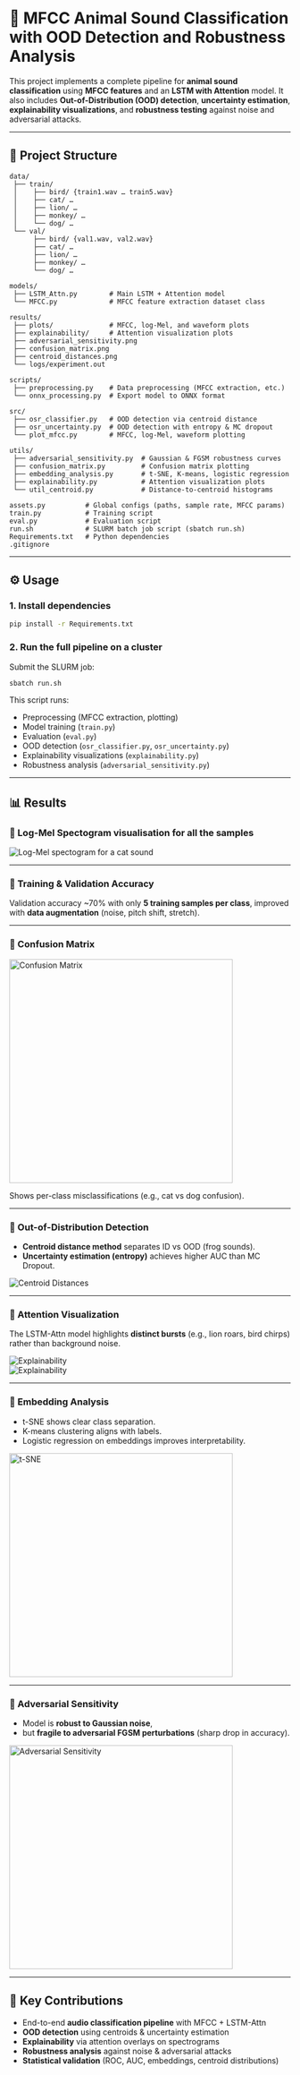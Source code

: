 # 🐾 MFCC Animal Sound Classification with OOD Detection and Robustness Analysis  

This project implements a complete pipeline for **animal sound classification** using **MFCC features** and an **LSTM with Attention** model. It also includes **Out-of-Distribution (OOD) detection**, **uncertainty estimation**, **explainability visualizations**, and **robustness testing** against noise and adversarial attacks.  

---

## 📂 Project Structure  

```
data/  
 ├── train/  
 │    ├── bird/ {train1.wav … train5.wav}  
 │    ├── cat/ …  
 │    ├── lion/ …  
 │    ├── monkey/ …  
 │    └── dog/ …  
 └── val/  
      ├── bird/ {val1.wav, val2.wav}  
      ├── cat/ …  
      ├── lion/ …  
      ├── monkey/ …  
      └── dog/ …  

models/  
 ├── LSTM_Attn.py        # Main LSTM + Attention model  
 └── MFCC.py             # MFCC feature extraction dataset class  

results/  
 ├── plots/              # MFCC, log-Mel, and waveform plots  
 ├── explainability/     # Attention visualization plots  
 ├── adversarial_sensitivity.png  
 ├── confusion_matrix.png  
 ├── centroid_distances.png  
 └── logs/experiment.out  

scripts/  
 ├── preprocessing.py    # Data preprocessing (MFCC extraction, etc.)  
 └── onnx_processing.py  # Export model to ONNX format  

src/  
 ├── osr_classifier.py   # OOD detection via centroid distance  
 ├── osr_uncertainty.py  # OOD detection with entropy & MC dropout  
 └── plot_mfcc.py        # MFCC, log-Mel, waveform plotting  

utils/  
 ├── adversarial_sensitivity.py  # Gaussian & FGSM robustness curves  
 ├── confusion_matrix.py         # Confusion matrix plotting  
 ├── embedding_analysis.py       # t-SNE, K-means, logistic regression  
 ├── explainability.py           # Attention visualization plots  
 └── util_centroid.py            # Distance-to-centroid histograms  

assets.py          # Global configs (paths, sample rate, MFCC params)  
train.py           # Training script  
eval.py            # Evaluation script  
run.sh             # SLURM batch job script (sbatch run.sh)  
Requirements.txt   # Python dependencies  
.gitignore  
```

---

## ⚙️ Usage  

### 1. Install dependencies
```bash
pip install -r Requirements.txt
```

### 2. Run the full pipeline on a cluster
Submit the SLURM job:
```bash
sbatch run.sh
```

This script runs:  
- Preprocessing (MFCC extraction, plotting)  
- Model training (`train.py`)  
- Evaluation (`eval.py`)  
- OOD detection (`osr_classifier.py`, `osr_uncertainty.py`)  
- Explainability visualizations (`explainability.py`)  
- Robustness analysis (`adversarial_sensitivity.py`)  

---

## 📊 Results  

### 🔹 Log-Mel Spectogram visualisation for all the samples
![Log-Mel spectogram for a cat sound](results/cat_train1_features.png)  


---

### 🔹 Training & Validation Accuracy  
Validation accuracy ~70% with only **5 training samples per class**, improved with **data augmentation** (noise, pitch shift, stretch).  

---

### 🔹 Confusion Matrix  
<img src="results/confusion_matrix.png" alt="Confusion Matrix" width="400"/>

Shows per-class misclassifications (e.g., cat vs dog confusion).  

---

### 🔹 Out-of-Distribution Detection  
- **Centroid distance method** separates ID vs OOD (frog sounds).  
- **Uncertainty estimation (entropy)** achieves higher AUC than MC Dropout.  

![Centroid Distances](results/centroid_distances.png)  

---

### 🔹 Attention Visualization  
The LSTM-Attn model highlights **distinct bursts** (e.g., lion roars, bird chirps) rather than background noise.  

![Explainability](results/class_samples_cat.png)  
![Explainability](results/class_samples_monkey.png)  


---

### 🔹 Embedding Analysis  
- t-SNE shows clear class separation.  
- K-means clustering aligns with labels.  
- Logistic regression on embeddings improves interpretability.  

<img src="results/embeddings_tsne.png" alt="t-SNE" width="400"/>

---

### 🔹 Adversarial Sensitivity  
- Model is **robust to Gaussian noise**,  
- but **fragile to adversarial FGSM perturbations** (sharp drop in accuracy).  

<img src="results/adversarial_sensitivity.png" alt="Adversarial Sensitivity" width="400"/>


---

## 📌 Key Contributions  
- End-to-end **audio classification pipeline** with MFCC + LSTM-Attn  
- **OOD detection** using centroids & uncertainty estimation  
- **Explainability** via attention overlays on spectrograms  
- **Robustness analysis** against noise & adversarial attacks  
- **Statistical validation** (ROC, AUC, embeddings, centroid distributions)  



